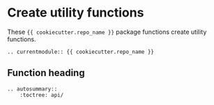 # Create utility functions

These `{{ cookiecutter.repo_name }}` package functions create utility functions.

```{eval-rst}
.. currentmodule:: {{ cookiecutter.repo_name }}
```

## Function heading

```{eval-rst}
.. autosummary::
    :toctree: api/

```
